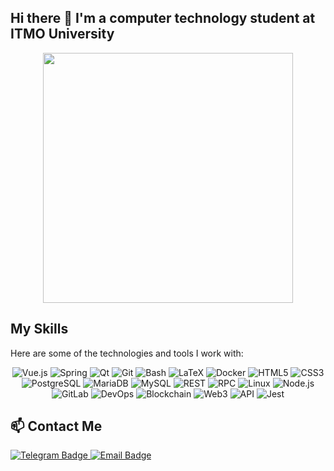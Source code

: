 ## Hi there 👋 I'm a computer technology student at ITMO University

<div align="center">
  <img src="https://github-readme-stats.vercel.app/api/top-langs/?username=Vitaliy-X&langs_count=14&layout=compact&theme=merko&hide=html,css,jupyter%20notebook" width="400px"/>
</div>

## My Skills

Here are some of the technologies and tools I work with:

<div align="center">
  <img src="https://img.shields.io/badge/Vue.js-4FC08D?style=for-the-badge&logo=vue.js&logoColor=white" alt="Vue.js"/>
  <img src="https://img.shields.io/badge/Spring-6DB33F?style=for-the-badge&logo=spring&logoColor=white" alt="Spring"/>
  <img src="https://img.shields.io/badge/Qt-41CD52?style=for-the-badge&logo=qt&logoColor=white" alt="Qt"/>
  <img src="https://img.shields.io/badge/Git-FFD700?style=for-the-badge&logo=git&logoColor=white" alt="Git"/>
  <img src="https://img.shields.io/badge/Bash-4EAA25?style=for-the-badge&logo=gnu-bash&logoColor=white" alt="Bash"/>
  <img src="https://img.shields.io/badge/LaTeX-008080?style=for-the-badge&logo=latex&logoColor=white" alt="LaTeX"/>
  <img src="https://img.shields.io/badge/Docker-2496ED?style=for-the-badge&logo=docker&logoColor=white" alt="Docker"/>
  <img src="https://img.shields.io/badge/HTML5-E34F26?style=for-the-badge&logo=html5&logoColor=white" alt="HTML5"/>
  <img src="https://img.shields.io/badge/CSS3-1572B6?style=for-the-badge&logo=css3&logoColor=white" alt="CSS3"/>
  <img src="https://img.shields.io/badge/PostgreSQL-4169E1?style=for-the-badge&logo=postgresql&logoColor=white" alt="PostgreSQL"/>
  <img src="https://img.shields.io/badge/MariaDB-4479A1?style=for-the-badge&logo=mariadb&logoColor=white" alt="MariaDB"/>
  <img src="https://img.shields.io/badge/MySQL-003545?style=for-the-badge&logo=mysql&logoColor=white" alt="MySQL"/>
  <img src="https://img.shields.io/badge/REST-02569B?style=for-the-badge&logo=rest&logoColor=white" alt="REST"/>
  <img src="https://img.shields.io/badge/RPC-6E4C13?style=for-the-badge&logo=grpc&logoColor=white" alt="RPC"/>
  <img src="https://img.shields.io/badge/Linux-FCC624?style=for-the-badge&logo=linux&logoColor=black" alt="Linux"/>
  <img src="https://img.shields.io/badge/Node.js-339933?style=for-the-badge&logo=node.js&logoColor=white" alt="Node.js"/>
  <img src="https://img.shields.io/badge/GitLab-FC6D26?style=for-the-badge&logo=gitlab&logoColor=white" alt="GitLab"/>
  <img src="https://img.shields.io/badge/DevOps-007ACC?style=for-the-badge&logo=devops&logoColor=white" alt="DevOps"/>
  <img src="https://img.shields.io/badge/Blockchain-121D33?style=for-the-badge&logo=blockchaindotcom&logoColor=white" alt="Blockchain"/>
  <img src="https://img.shields.io/badge/Web3-29B6AF?style=for-the-badge&logo=web3dotjs&logoColor=white" alt="Web3"/>
  <img src="https://img.shields.io/badge/API-FF6F00?style=for-the-badge&logo=api&logoColor=white" alt="API"/>
  <img src="https://img.shields.io/badge/Jest-C21325?style=for-the-badge&logo=jest&logoColor=white" alt="Jest"/>
</div>


## 📫 Contact Me

<div id="badges">
<!--     <a href="soon...">
      <img src="https://img.shields.io/badge/LinkedIn-blue?style=for-the-badge&logo=linkedin&logoColor=white" alt="LinkedIn Badge"/>
    </a> -->
    <a href="https://t.me/vitality_x_0">
      <img src="https://img.shields.io/badge/Telegram-green?style=for-the-badge&logo=telegram&logoColor=white" alt="Telegram Badge"/>
    </a>
    <a href="mailto:vitaliyx269@gmail.com">
      <img src="https://img.shields.io/badge/Email-4FC08D?style=for-the-badge&logo=gmail&logoColor=white" alt="Email Badge"/>
    </a>
</div>
